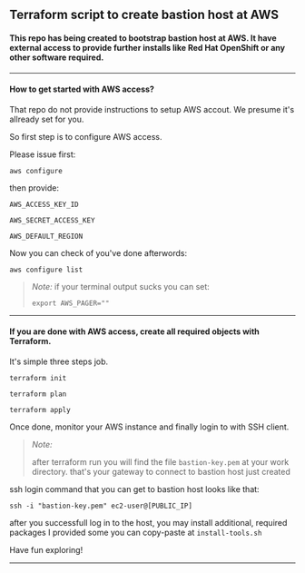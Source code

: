 ## Terraform script to create bastion host at AWS

#### This repo has being created to bootstrap bastion host at AWS. It have external access to provide further installs like Red Hat OpenShift or any other software required.

---

#### How to get started with AWS access?

That repo do not provide instructions to setup AWS accout. We presume it's allready set for you.

So first step is to configure AWS access.

Please issue first:

`aws configure`

then provide:

``AWS_ACCESS_KEY_ID``

``AWS_SECRET_ACCESS_KEY``

``AWS_DEFAULT_REGION``

Now you can check of you've done afterwords:

`aws configure list`

> *Note:*
> if your terminal output sucks you can set:
>
>  `export AWS_PAGER=""`

---

#### If you are done with AWS access, create all required objects with Terraform.

It's simple three steps job.

`terraform init`

`terraform plan`

`terraform apply`

Once done, monitor your AWS instance and finally login to with SSH client.

> *Note:*
>
> after terraform run you will find the file `bastion-key.pem` at your work directory.
> that's your gateway to connect to bastion host just created

ssh login command that you can get to bastion host looks like that:

`ssh -i "bastion-key.pem" ec2-user@[PUBLIC_IP]`

after you successfull log in to the host, you may install additional, required packages
I provided some you can copy-paste at `install-tools.sh`

Have fun exploring!

---